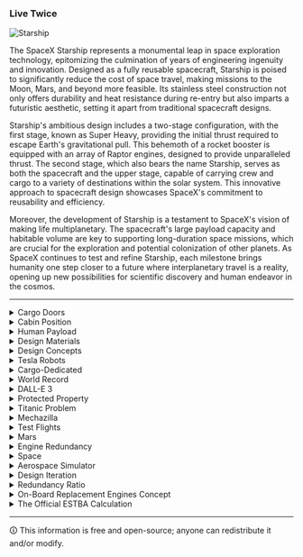 ### Live Twice

![Starship](https://github.com/sourceduty/SpaceX_Starship/assets/123030236/d79a041c-5774-486f-8fff-f02c0dba4fc4)

The SpaceX Starship represents a monumental leap in space exploration technology, epitomizing the culmination of years of engineering ingenuity and innovation. Designed as a fully reusable spacecraft, Starship is poised to significantly reduce the cost of space travel, making missions to the Moon, Mars, and beyond more feasible. Its stainless steel construction not only offers durability and heat resistance during re-entry but also imparts a futuristic aesthetic, setting it apart from traditional spacecraft designs.

Starship's ambitious design includes a two-stage configuration, with the first stage, known as Super Heavy, providing the initial thrust required to escape Earth's gravitational pull. This behemoth of a rocket booster is equipped with an array of Raptor engines, designed to provide unparalleled thrust. The second stage, which also bears the name Starship, serves as both the spacecraft and the upper stage, capable of carrying crew and cargo to a variety of destinations within the solar system. This innovative approach to spacecraft design showcases SpaceX's commitment to reusability and efficiency.

Moreover, the development of Starship is a testament to SpaceX's vision of making life multiplanetary. The spacecraft's large payload capacity and habitable volume are key to supporting long-duration space missions, which are crucial for the exploration and potential colonization of other planets. As SpaceX continues to test and refine Starship, each milestone brings humanity one step closer to a future where interplanetary travel is a reality, opening up new possibilities for scientific discovery and human endeavor in the cosmos.

***

<details><summary>Cargo Doors</summary>
<br>

### Cargo Doors

![Starship Doors](https://github.com/sourceduty/SpaceX_Starship/assets/123030236/1825f86e-f183-490f-b3b2-e80db867e2d4)

The concept of a "nose door" versus a "body door" on the SpaceX Starship introduces an intriguing aspect of spacecraft design, each with its unique functionalities and implications for mission architecture. A "nose door" positioned at the forefront of the Starship would likely serve specialized purposes, such as facilitating the deployment of large satellites or telescopes directly from the tip of the spacecraft. This configuration could offer a straight path for payload deployment, minimizing obstructions and potentially simplifying the release mechanisms. It might also provide a distinctive advantage for certain types of missions where direct exposure to space or specific orbital orientations are required immediately upon deployment.

In contrast, a "body door" integrated into the side of the Starship's fuselage could be more versatile for a wider range of operations, including docking with other spacecraft, deploying multiple payloads, or even facilitating spacewalks. This design might allow for easier access to the Starship's interior, making it more suitable for missions involving crew interaction, such as loading and unloading cargo or conducting repairs and maintenance in space. The body door's location could also contribute to the structural integrity of the spacecraft, as modifications to the side of the vessel might be less impactful than alterations to the nose area.

Ultimately, the choice between a nose door and a body door for the SpaceX Starship would depend on specific mission requirements, payload types, and operational priorities. Each design offers distinct advantages, whether it's the streamlined deployment capabilities of a nose door or the versatile access provided by a body door. As SpaceX continues to push the boundaries of space exploration, the evolution of spacecraft design elements like these will play a crucial role in enabling more complex and diverse missions in the pursuit of interplanetary travel and beyond.

<br>
</details>

<details><summary>Cabin Position</summary>
<br>

### Cabin Position

The distinction between a "nose cabin" and a "body cabin" in the context of the SpaceX Starship introduces a fascinating dimension to spacecraft design, each with its own set of advantages and challenges. A nose cabin, situated at the forefront of the Starship, offers a unique vantage point that could be especially appealing for certain types of missions, such as observational studies or space tourism. This forward positioning could provide panoramic views of space and celestial bodies, enhancing the experience for crew and passengers alike. Moreover, the placement of a cabin in the nose section might facilitate direct interaction with deployed payloads or instruments, beneficial for missions requiring precise control and monitoring.

Conversely, a body cabin, integrated within the main fuselage of the Starship, would likely serve as the primary living and working space for crew members on long-duration missions. This centralized location could offer more protection from cosmic radiation and space debris, given the additional shielding provided by the spacecraft's structure and fuel tanks surrounding the cabin area. Additionally, a body cabin could afford more flexibility in terms of layout and design, accommodating a wider range of activities from scientific research to daily living, thanks to the potentially larger and more adaptable space.

Choosing between a nose cabin and a body cabin for the Starship hinges on the mission's specific needs and goals. While a nose cabin could offer unparalleled views and direct access to certain instruments or payloads, a body cabin's centralized location might be more practical and safer for crew members during long voyages. As SpaceX continues to develop the Starship, the design and placement of crew cabins will be crucial in determining the spacecraft's versatility and suitability for a variety of missions, from Earth orbit to Mars and beyond.

<br>
</details>

<details><summary>Human Payload</summary>
<br>

SpaceX's Starship spacecraft is designed with the capacity to carry a large number of passengers. The current design specifications aim for Starship to accommodate up to 100 passengers per trip to destinations like Mars. However, this number could vary depending on the mission requirements and configurations. It's worth noting that while the goal is to carry large numbers of passengers, the actual capacity may be adjusted based on factors like payload needs, safety considerations, and mission objectives.

<br>
</details>

<details><summary>Design Materials</summary>
<br>

### Design Materials

The SpaceX Starship represents a paradigm shift in spacecraft design, in part due to its innovative choice of materials. Unlike traditional spacecraft that often rely on aluminum and carbon fiber composites, Starship has pioneered the use of stainless steel, specifically the 300 series, which offers several distinct advantages. Stainless steel provides exceptional strength and durability, crucial for withstanding the rigors of space travel, including the intense heat during re-entry into Earth's atmosphere. Its ability to endure cryogenic temperatures also makes it ideal for containing the liquid methane and oxygen propellants used by Starship's Raptor engines.

Beyond the primary structure, SpaceX has integrated advanced heat shield technologies into Starship. One of the most notable is the development and use of heat-resistant tiles to protect the spacecraft from the extreme temperatures experienced during re-entry. These tiles are designed to absorb and dissipate heat, ensuring the structural integrity of the spacecraft is maintained. The choice of materials for these tiles is critical, focusing on ceramics and other composites known for their thermal properties.

Additionally, SpaceX employs a variety of high-performance alloys and composites within the Starship's engines and internal components. The Raptor engines, for example, utilize advanced manufacturing techniques and materials, including superalloys that can withstand the high pressures and temperatures generated during combustion. These materials are selected for their exceptional performance characteristics, including resistance to fatigue, oxidation, and corrosion, which are essential for the reliability and longevity of the spacecraft.

The selection of materials for the SpaceX Starship reflects a balance between performance, durability, and cost-effectiveness. Each material choice, from the stainless steel body to the heat shield tiles and engine components, is driven by the demands of space travel, showcasing SpaceX's innovative approach to spacecraft design. As Starship evolves, the exploration and integration of new materials and technologies will continue to play a pivotal role in its success and the future of interplanetary exploration.

<br>
</details>

<details><summary>Design Concepts</summary>
<br>

### Design Concepts

![Canard Concept](https://github.com/sourceduty/SpaceX_Starship/assets/123030236/bdc51efe-7e81-4cb2-82d8-d8406c255605)

### Additional Canards and Fins

Integrating additional canards near the nose and augmenting the rear with two more tail fins could significantly alter the aerodynamics, control, and stability of SpaceX's Starship. Canards, small control surfaces located near the spacecraft's nose, play a critical role in pitch control and stability during atmospheric flight phases. Adding two more canards could enhance the Starship's ability to precisely manage its attitude and angle of attack during re-entry or landing maneuvers. This could potentially offer finer control over the spacecraft's descent profile, improving landing accuracy and safety, especially under varying atmospheric conditions.

However, the addition of extra canards would also increase the complexity of the Starship's control systems. The aerodynamic interactions between multiple canards and the rest of the spacecraft would need to be meticulously analyzed and tested. There's also the consideration of weight; additional control surfaces would add mass, potentially impacting the payload capacity and fuel efficiency of the spacecraft.

Similarly, incorporating two more tail fins at the rear would augment the Starship's control and stability during ascent and re-entry. Tail fins are crucial for maintaining aerodynamic stability and control, particularly when the spacecraft is subjected to high dynamic pressures during high-speed travel through the atmosphere. More tail fins could provide enhanced control authority, allowing for more precise adjustments to the spacecraft's trajectory and orientation.

Yet, the benefits of additional tail fins must be weighed against the potential drawbacks. The increased surface area could lead to higher atmospheric drag, impacting fuel efficiency and overall mission performance. Moreover, the structural design and weight distribution of the Starship would need to be re-evaluated to accommodate the extra fins, ensuring that the spacecraft maintains its structural integrity and balance during all phases of flight.

In conclusion, while adding more canards and tail fins to the Starship could offer improved control and stability, these modifications would require extensive design revisions, simulations, and testing to fully understand their impact on the spacecraft's performance and mission capabilities. Each modification introduces a complex interplay of aerodynamics, weight, and structural considerations that must be carefully balanced to achieve the desired outcomes.

### Retractable Canards

The concept of dynamic retractable canards for SpaceX's Starship introduces an innovative approach to optimizing spacecraft aerodynamics and functionality. These canards, capable of retracting into the nose of the rocket, would offer a unique blend of enhanced control during atmospheric flight phases and improved aerodynamic efficiency when not in use.

When deployed, the canards would significantly aid in pitch control and stability during critical phases such as re-entry, descent, and landing. By adjusting their angle and surface area in real-time, these canards could provide precise maneuverability, allowing the Starship to manage its attitude and angle of attack with a high degree of accuracy. This could be particularly beneficial in ensuring a safe and targeted landing, especially on varied planetary surfaces where atmospheric conditions might differ significantly from Earth's.

The retractable feature of these canards presents a key advantage. When not required, such as during the initial ascent or in the vacuum of space, the canards could retract into the nose, minimizing aerodynamic drag and reducing the risk of damage from micrometeoroids or space debris. This retraction mechanism would streamline the Starship's silhouette, enhancing its efficiency and speed during non-atmospheric flight segments.

However, the integration of such dynamic, retractable canards would necessitate sophisticated engineering solutions. The design must account for the robustness of the retraction mechanism, ensuring it can withstand the immense forces encountered during launch, re-entry, and landing. Additionally, the mechanism must be fail-safe, guaranteeing the canards' deployment and retraction under all operational conditions. The system would also require advanced sensors and control algorithms to dynamically adjust the canards' positions based on real-time flight data, further complicating the spacecraft's control systems.

In summary, dynamic retractable canards could significantly augment the Starship's versatility and performance across various flight phases. However, the complexity of implementing such a system must be carefully considered, balancing the benefits of enhanced control and efficiency against the challenges of increased mechanical complexity and system integration.

### Thruster Canards

![Canards](https://github.com/sourceduty/SpaceX_Starship/assets/123030236/f7d92770-382e-4e0b-875b-e1c9aeea508e)

SpaceX's stabilizer thrusters play a critical role in ensuring the precise control and stability of their rockets during various stages of flight. These thrusters, strategically positioned around the rocket's body, provide the necessary thrust adjustments to maintain proper orientation, counteract disturbances, and execute complex maneuvers with unmatched accuracy. Leveraging advanced propulsion technologies and meticulous engineering, SpaceX's stabilizer thrusters deliver exceptional reliability and performance, enabling the company to achieve remarkable feats such as rocket landings on autonomous drone ships and precise orbital insertions. With a relentless pursuit of innovation and optimization, SpaceX continues to refine and enhance their stabilizer thrusters, paving the way for even greater achievements in space exploration and commercial spaceflight.

Replacing the SpaceX Starship canards with stabilizer thrusters presents an intriguing concept aimed at enhancing maneuverability, control, and aerodynamic efficiency during various phases of flight. In this proposed design, traditional canards, which serve to stabilize and control the spacecraft's pitch, would be replaced by a series of strategically positioned stabilizer thrusters. These thrusters would function similarly to reaction control thrusters, but with a specific focus on providing aerodynamic stability and control authority.

By integrating these stabilizer thrusters directly into the Starship's structure, the need for physical canards is eliminated, reducing complexity and potential points of failure. The thrusters could be arranged in a distributed fashion along the vehicle's body, allowing for precise control over pitch, roll, and yaw axes. This distributed configuration would also offer redundancy, ensuring continued functionality even in the event of individual thruster failures.

Additionally, these stabilizer thrusters could be dynamically controlled using advanced algorithms and sensor data to adapt to changing flight conditions in real-time. For example, during atmospheric entry and descent, the thrusters could adjust their output to counteract aerodynamic forces and maintain stability, improving overall flight safety and performance.

Furthermore, by leveraging the same propulsion system used for attitude control and trajectory adjustments, this concept streamlines the spacecraft's design and minimizes the need for additional hardware, contributing to weight savings and improved efficiency.

Overall, replacing the Starship's canards with stabilizer thrusters represents a forward-thinking approach to spacecraft design, offering enhanced maneuverability, reliability, and adaptability for future missions to explore and colonize space.

<br>
</details>

<details><summary>Tesla Robots</summary>
<br>

### Tesla Robots

![Tesla Robots](https://github.com/sourceduty/SpaceX_Starship/assets/123030236/6134fbd1-dc46-4040-9201-716b9d6c1aa0)

Sending Tesla robots onboard SpaceX Starship for space missions introduces a fascinating synergy between robotics and space exploration, potentially revolutionizing how tasks are performed in extraterrestrial environments. These robots, designed with advanced artificial intelligence and mobility capabilities, could undertake a variety of roles, from routine maintenance and operational tasks on the spacecraft to conducting scientific research and exploration on planetary surfaces.

One of the primary advantages of deploying Tesla robots on Starship missions is their ability to perform tasks in environments that are hazardous or inaccessible to humans. This includes activities such as external spacecraft repairs during transit, assembling habitats and infrastructure on planetary surfaces, and collecting geological samples from areas with extreme temperatures or terrain. The robots' advanced sensors and AI could enable them to navigate and adapt to diverse environments, making critical contributions to mission success without risking human lives.

Furthermore, these robots could serve as precursors to human colonization efforts, setting up essential life support systems and infrastructure on planets like Mars before human arrival. Their ability to work autonomously or under remote control from Earth or the spacecraft itself would allow for the efficient use of time and resources, significantly advancing the timeline for establishing sustainable human presence on other planets.

However, integrating Tesla robots into space missions aboard the Starship also presents significant challenges. The robots would need to be specially adapted or designed to withstand the harsh conditions of space travel, including radiation, vacuum, and extreme temperatures. Additionally, their operational frameworks would need to be highly reliable and autonomous, considering the communication delays and the potential for isolation in deep space environments.

In conclusion, incorporating Tesla robots into SpaceX Starship missions could offer unprecedented capabilities for exploration and development in space. The synergy between robotics and human spaceflight holds the promise of accelerating our expansion into the cosmos, provided that the technical and logistical challenges are effectively addressed.

<br>
</details>

<details><summary>Cargo-Dedicated</summary>
<br>

### Cargo-Dedicated

![SpaceX Starshipwreck](https://github.com/sourceduty/SpaceX_Starship/assets/123030236/ae293595-8ac0-4c41-9c35-717c4ad248a9)

The deployment of cargo-dedicated SpaceX Starships to Mars is a critical component of the broader strategy for establishing a sustainable human presence on the Red Planet. These cargo missions are designed to pre-position essential supplies, equipment, and infrastructure necessary for subsequent crewed missions and long-term habitation.

Cargo Starships could carry a wide range of payloads, including life support systems, habitats, scientific equipment, food supplies, and machinery for in-situ resource utilization (ISRU) processes. ISRU technology is particularly pivotal, as it would allow astronauts to produce water, oxygen, and even fuel using Martian resources, thereby reducing the dependence on supplies from Earth and enhancing the sustainability of the Martian outpost.

Moreover, these cargo missions could serve as a proving ground for the technologies and procedures required for interplanetary travel. Each mission would provide invaluable data on the performance of the Starship under Mars-like conditions, from entry, descent, and landing (EDL) dynamics to surface operations. This information would be crucial for refining designs, improving safety protocols, and increasing the efficiency of future missions.

However, the challenges associated with sending cargo Starships to Mars are significant. They include ensuring the reliability and accuracy of autonomous EDL systems, the long-term integrity of cargo during transit, and the capability of unloading and deploying cargo without human intervention. Additionally, the timing of cargo missions must be meticulously planned to align with optimal launch windows, ensuring that resources are available on Mars when the first astronauts arrive.

In summary, cargo-dedicated SpaceX Starships represent a foundational element of the strategy to explore and inhabit Mars. These missions will not only deliver the essentials for human survival and scientific exploration but also pave the way for the development of a self-sustaining colony on Mars. The success of these missions hinges on overcoming substantial technical and logistical challenges, requiring innovative solutions and rigorous testing to ensure the viability of long-duration human presence on the Red Planet.

<br>
</details>

<details><summary>World Record</summary>
<br>

![Guinness](https://github.com/sourceduty/SpaceX_Starship/assets/123030236/dc2bebef-5350-4845-873b-8772ab4b6aa5)

SpaceX's Starship holds the record for the largest rocket ever built, in terms of both physical size and payload capacity. Standing at about 120 meters (nearly 400 feet) tall, Starship, when combined with its Super Heavy booster, is the tallest and has the highest payload capacity of any rocket developed. It can carry up to 150 metric tonnes to orbit in its fully reusable configuration and up to 250 metric tonnes in an expendable configuration​​. This makes it not only the largest but also the most powerful launch vehicle ever constructed, surpassing previous record holders like the Saturn V, which was used during the Apollo missions.

<br>
</details>

<details><summary>DALL-E 3</summary>
<br>

### DALL-E 3

DALL-E 3 cannot directly depict SpaceX's Starship due to policy restrictions.

<br>
</details>

<details><summary>Protected Property</summary>
<br>

### Protected Property

The design of SpaceX's Starship spacecraft is likely protected by various forms of intellectual property law, including patents and possibly trade secrets.

SpaceX has filed numerous patents related to various aspects of their spacecraft technology, including components and systems that are likely part of the Starship program. However, specific details regarding SpaceX's patents are proprietary information, and the contents of these patents may not be publicly available or easily accessible.

Patents are typically used to protect the novel and non-obvious aspects of inventions, including the design of spacecraft components, propulsion systems, and other technological innovations incorporated into the Starship. SpaceX has filed numerous patents over the years related to various aspects of their spacecraft technology.

Additionally, certain aspects of the spacecraft design may also be protected as trade secrets. Trade secrets are confidential information that provides a competitive advantage to a company, and SpaceX likely maintains secrecy around certain design elements and manufacturing processes to protect their competitive edge.

It's important to note that specific details regarding the protection of SpaceX's Starship design would be proprietary information, and the extent of legal protection would depend on various factors including the jurisdiction, the nature of the design, and any applicable intellectual property rights.

Elon Musk: *“We have essentially no patents in SpaceX. Our primary long-term competition is in China. If we published patents, it would be farcical, because the Chinese would just use them as a recipe book.”*

Protected information in the aerospace industry should be declassified according to established protocols that consider factors such as classification level, timeframe, need-to-know basis, policy compliance, consultation with stakeholders, technological advancements, risk assessment, international agreements, and proper documentation.

<br>
</details>

<details><summary>Titanic Problem</summary>
<br>

### Titanic Problem

Scenario:

SpaceX's latest Starship embarks on its maiden voyage, destined for a distant exoplanet known for its breathtaking beauty and potential for colonization. However, shortly after departing Earth's orbit, the crew of 100 encounters a series of catastrophic malfunctions, leaving the Starship adrift in the vastness of space.

Problem:
1. Critical System Failures: The Starship's propulsion system malfunctions, leaving it stranded in space with limited maneuverability and no means of returning to Earth or reaching its intended destination.

2. Life Support Compromise: The life support systems begin to degrade, posing a serious threat to the crew's survival. Oxygen levels are dwindling, and temperature regulation becomes increasingly unstable.

3. Limited Resources: The Starship was equipped for a long-duration voyage, but unforeseen circumstances have drastically reduced available resources such as food, water, and energy reserves. The crew must ration supplies carefully to prolong their survival.

4. Communication Breakdown: Attempts to establish communication with Earth or nearby space stations fail due to damage sustained during the malfunctions. The crew is isolated, with no means of seeking external assistance.

5. Time Pressure: With each passing moment, the crew's situation becomes more dire. They must quickly devise a plan to repair the Starship's critical systems, stabilize life support, and ensure their survival until help arrives or they find a solution.

Solution:
1. Prioritize Repairs: The crew must assess the extent of damage to the Starship's propulsion and life support systems and focus their efforts on restoring functionality to essential systems. They may need to improvise repairs using available resources on board.

2. Conservation Measures: Implement strict rationing protocols for food, water, and energy to extend the crew's survival timeline. Exploration of alternative sources of sustenance, such as hydroponic gardens or recycling systems, could also be crucial.

3. Innovation and Collaboration: Encourage brainstorming and collaboration among crew members to generate innovative solutions to their predicament. Perhaps there are unconventional methods or untested technologies on board that could be repurposed to address their challenges.

4. Mission Abandonment Consideration: While it may be a last resort, the crew must also evaluate the possibility of abandoning the mission and utilizing escape pods or other emergency measures to return to Earth or seek refuge on nearby celestial bodies.

5. Maintain Morale: In the face of adversity, maintaining the crew's morale is essential for their mental well-being and cooperation. Regular communication, team-building activities, and reminders of their shared mission and resilience can help boost morale and foster a sense of camaraderie.

As the crew of the Starship grapples with their Titanic dilemma, their ingenuity, resourcefulness, and unity will ultimately determine their fate in the unforgiving depths of space.

<br>
</details>

<details><summary>Mechazilla</summary>
<br>

### Mechazilla

![Mechazilla](https://github.com/sourceduty/SpaceX_Starship/assets/123030236/26400889-135e-4e9e-ae0a-f4e7aa1948fe)

Mechazilla, in concert with SpaceX's Starship system, embodies a revolutionary approach to space exploration, focusing on reusability and efficiency. The process begins with the Starship and its Super Heavy booster being prepared and positioned by Mechazilla for launch. Following launch, the booster separates and returns to Earth, where Mechazilla's sophisticated arms catch it mid-air, allowing for rapid refurbishment and reuse. Meanwhile, the Starship proceeds with its mission, which could range from Earth orbit to interplanetary journeys, and returns independently. This integrated system significantly reduces costs and turnaround times, marking a significant advancement in making space more accessible.

### Restacking Starship

Mechazilla facilitates the intricate restacking of SpaceX's Starship and its Super Heavy booster, underscoring the system's emphasis on reusability and efficiency. After recovery, the Super Heavy booster is precisely aligned and secured onto the launch mount with Mechazilla's robust arms. Concurrently, the Starship undergoes inspections and refurbishments to ensure mission readiness. Mechazilla's sophisticated lifting mechanisms, including large robotic arms and integrated hoists, are pivotal in maneuvering the substantial weight and dimensions of these aerospace components.

The restacking process begins with the Super Heavy booster being carefully placed onto the launch pad, followed by the meticulous positioning of the Starship atop the booster. This delicate operation requires precise alignment to ensure the two components integrate seamlessly, establishing a secure and operational stack. Final checks confirm the mechanical, electrical, and fluid connections between the stages, setting the stage for another launch. This streamlined procedure, enabled by Mechazilla, exemplifies SpaceX's forward-thinking approach to space exploration, significantly reducing turnaround times and fostering the sustainability of space travel.

### Launch Tower

Mechazilla is not just a launch pad; it's an integral part of the SpaceX Starship launch and recovery system. It features robotic arms (known as the "chopsticks") designed to catch the Super Heavy booster upon its return, potentially reducing landing stresses and facilitating rapid reuse.

The design of Mechazilla allows for the rapid restacking and launch of the Starship and its booster, significantly cutting down the turnaround time between launches. This efficiency is pivotal for SpaceX's ambitious plans for Mars colonization and frequent space missions. Unlike traditional launch pads, Mechazilla plays a crucial role in the reusability of spacecraft components. By catching and restacking the Super Heavy booster, it eliminates the need for extensive refurbishment typically required after a saltwater landing, thus enhancing the sustainability of the launch system.

Mechazilla transforms the launch pad from a passive structure into an active participant in the launch and recovery process. This innovative approach aligns with SpaceX's goal of making space travel more sustainable and cost-effective, pushing the boundaries of what's possible with current space launch infrastructure.

### Rapid Restacking

![Restacking](https://github.com/sourceduty/SpaceX_Starship/assets/123030236/b841d613-d83f-45fd-ba46-6e098861a39b)

In the future, the vision for rapid restacking of multiple Starships and their Super Heavy boosters, facilitated by systems like Mechazilla, could revolutionize space exploration and interplanetary travel. This capability would allow for an unprecedented frequency of launches, significantly reducing the time and costs associated with space missions. By streamlining the process of recovering, refurbishing, and restacking these colossal spacecraft components, SpaceX aims to achieve a cadence akin to that of commercial air travel, making trips to orbit, the Moon, and even Mars increasingly routine. This ambitious approach not only underscores SpaceX's commitment to reusability and efficiency but also lays the groundwork for a sustainable infrastructure capable of supporting humanity's multi-planetary aspirations. Rapid restacking represents a leap towards a future where space exploration becomes a regular, accessible endeavor, opening new horizons for science, exploration, and possibly even space tourism.

<br>
</details>

<details><summary>Test Flights</summary>
<br>

The recent test flights of SpaceX's Starship have provided mixed results in terms of safety planning. The third integrated test flight (IFT-3) of the Starship rocket achieved several milestones but ultimately ended in failure when the rocket disintegrated during re-entry into the Earth's atmosphere. This disintegration occurred after a successful launch and an extended flight duration compared to previous tests, demonstrating substantial progress in some technical areas.

Key findings from the test revealed that all 33 engines of the Super Heavy booster functioned well during ascent, and the booster separated from the spacecraft as planned. However, the mission faced critical issues upon re-entry. The spacecraft lost communication with mission control and was lost during the stress of re-entry, attributed to the intense heat and friction encountered at hypersonic speeds.

Despite the failure at the end of the flight, SpaceX and regulatory bodies like the FAA have noted the successes in the test flight's execution. This includes the proper functioning of the engines and the booster's performance, which are crucial for future long-duration missions and safety planning. Each test flight aims to iterate on previous results to enhance safety and reliability for eventual manned missions.

The Federal Aviation Administration (FAA) has been closely monitoring these tests and reviewed all corrections made by SpaceX before approving the flights. The agency has expressed its intent to investigate the circumstances surrounding the mishap to ensure continuous improvement in safety measures.

These results are important as SpaceX continues to develop the Starship for future ambitious missions, including crewed lunar landings and interplanetary travel. The lessons learned from each test are critical for refining the design and operation of the spacecraft to ensure the safety of future astronauts and payloads.

<br>
</details>

<details><summary>Mars</summary>
<br>

[Mars](https://github.com/sourceduty/Mars)

<br>
</details>

<details><summary>Engine Redundancy</summary>
<br>

![Engines](https://github.com/sourceduty/SpaceX_Starship/assets/123030236/4cb690f4-a3fa-4e0f-aeeb-0fa1fb7d7fe8)

When SpaceX's Starship launches, it uses a two-stage system consisting of the Starship spacecraft and the Super Heavy booster. All of the engines on both stages are typically intended for use during the launch sequence, rather than having specific engines designated as "backup" engines.

Super Heavy Booster: This is the first stage of the rocket, responsible for providing the initial thrust to leave Earth's atmosphere. As of the latest updates, the Super Heavy can have up to 33 Raptor engines. These engines are all used during liftoff to maximize thrust and efficiency. There aren’t engines specifically designated as backups; all contribute to the launch process.

Starship (Second Stage): The upper stage of the rocket, which is the actual Starship, has 6 Raptor engines. These are used for propulsion beyond the Earth's atmosphere and for maneuvering in space. Similar to the Super Heavy booster, all these engines are main engines; none are just for backup.

Thus, in total, a fully equipped Starship launch system can have up to 39 Raptor engines active and functioning, with none explicitly categorized as backup engines. They all play crucial roles in the different phases of the mission.

The number of engines that can fail without compromising a mission depends significantly on the specific phase of the flight and the mission requirements. SpaceX's Starship and its Super Heavy booster are designed with some degree of engine redundancy, meaning that the system can tolerate some engine failures and still complete its mission.

For the Super Heavy booster, which may have up to 33 Raptor engines, there is a relatively high level of redundancy. This is crucial during the initial lift-off and ascent phases, where losing an engine or two can generally be compensated for by the remaining operational engines. The exact number of engines that can fail without mission failure isn't publicly specified by SpaceX, but the design aims to ensure that the vehicle can tolerate multiple engine outages and still perform its necessary flight profile.

For the Starship upper stage, which has 6 Raptor engines, the redundancy is somewhat lower due to the smaller number of engines. However, even here, the system is designed to handle at least one engine failure during different phases of its mission, such as orbital insertion or landing. The precise impact of an engine failure on Starship would depend on when and during which flight maneuvers the failure occurs.

Elon Musk has mentioned in discussions that the Starship system is designed to handle multiple engine failures but has not given specific numbers. The exact tolerance levels likely vary based on the load, the specific mission trajectory, and other dynamic factors during a flight.

<br>
</details>

<details><summary>Space</summary>
<br>

[Space](https://github.com/sourceduty/Space)

<br>
</details>

<details><summary>Aerospace Simulator</summary>
<br>

[Areospace Simulator](https://github.com/sourceduty/Aerospace_Simulator)

<br>
</details>

<details><summary>Design Iteration</summary>
<br>

Elon Musk frequently emphasizes the significance of design iteration in the development of SpaceX’s Starship. He believes that constant iteration and testing are critical for achieving technological breakthroughs. "You need to iterate on the design. You need to go through a few versions," Musk explains, highlighting the necessity of continuous improvement to refine and perfect designs​. This iterative process allows SpaceX to rapidly identify and address flaws, enabling the creation of more reliable and efficient systems.

Musk contrasts the iterative approach of Starship with that of the Space Shuttle, noting that the Shuttle's design was essentially frozen due to the high risks associated with manned missions. He points out that Starship benefits from the ability to conduct uncrewed tests, which allows for more flexibility in making design changes. "Starship does not have anyone on board so we can blow things up. It’s really helpful," Musk states, emphasizing the advantage of being able to test and learn from failures without the immediate consequence of risking human lives​.

Furthermore, Musk underscores the role of rapid iteration in pushing the boundaries of what is possible. He describes how each new iteration of Starship incorporates significant upgrades over its predecessor, ensuring that the technology evolves quickly. "Every Starship has had major upgrades over the previous vehicle; such is the pace at Starbase," he says, illustrating the dynamic and fast-paced nature of SpaceX's development process​. This approach not only accelerates innovation but also helps in gathering valuable data to enhance future designs.

Musk's philosophy on design iteration is rooted in the belief that innovation requires flexibility and the willingness to embrace failure as part of the learning process. By iterating rapidly and learning from each test, SpaceX is able to refine its designs and achieve milestones that were previously thought impossible. This iterative mindset is a cornerstone of SpaceX's strategy and a key factor in its success in advancing space technology. Musk’s approach to design balances high-level vision with meticulous attention to detail. He advocates for a design process that starts with a bold, overarching goal, which is then realized through iterative development and detailed engineering. This philosophy is encapsulated in his work on projects like SpaceX and Tesla, where groundbreaking innovations are achieved by integrating high-level goals with practical, detailed solutions.

<br>
</details>

<details><summary>Redundancy Ratio</summary>
<br>

Quantifying the exact ratio or rate of redundancy for SpaceX's Starship involves looking at specific components and systems, understanding their design philosophy, and assessing how many backups or alternative methods are in place. Here are some estimated figures based on available information:

Engines

- Raptor Engines: The Starship has 6 Raptor engines (3 sea-level and 3 vacuum) while the Super Heavy booster has 33 Raptor engines. The redundancy ratio here can be interpreted in terms of engine-out capability:
- Starship: Can potentially complete its mission even if one or more engines fail (exact ratio depends on mission profile and remaining thrust capacity).
- Super Heavy: Designed to continue functioning with several engines out. If it can still perform its mission with, for example, 3 engines out, the redundancy rate would be roughly 10%.

Flight Control Systems

- Triple-Redundant Flight Computers: The flight control system uses three computers running in parallel. This means that at any given time, there are two backup systems available. The redundancy ratio here is:
- Ratio: 3:1 (primary:backup systems).

Life Support Systems

- Redundant Life Support Components: Critical components such as oxygen generation, carbon dioxide removal, and water recycling systems typically have at least one backup.
- Typical Ratio: 2:1 or higher for critical life support functions.

Power Systems

- Redundant Power Supplies: Starship is equipped with multiple power sources, including solar panels and batteries.
- Ratio: Multiple independent power generation and storage systems ensure continuous operation; the exact ratio may vary, but typically at least 2:1 or more.

Communication Systems

- Multiple Communication Channels: Redundant communication links ensure that loss of one channel does not sever contact with mission control.
- Ratio: 2:1 or more, as multiple communication systems (e.g., radio, satellite) are used.

Structural Redundancy

- Landing Legs: Starship has multiple landing legs to ensure stability upon landing.
- Ratio: Designed to remain stable even if one or more legs fail, typically ensuring a 1.5:1 or higher ratio of functional to redundant legs.

Overall System Redundancy

- System-Level Redundancy: Considering all critical systems combined, the overall redundancy rate can be approximated, but this depends on the specific mission requirements and design constraints.
- General Estimate: Typically, aerospace systems aim for redundancy rates in critical areas that provide at least one backup for each primary system, translating to a 2:1 ratio or higher across the board.

Example Calculations

- Engines: If Starship can operate with 4 out of 6 engines (2 engine redundancy), the redundancy rate is 33% (2 out of 6).
- Flight Computers: With triple redundancy, the failure of one system means 2 backups are still available, implying a 200% redundancy rate.
- Life Support: Redundancy for oxygen generation may involve a primary system with a fully independent backup, indicating a 100% redundancy rate.

Conclusion

While the exact ratios can vary depending on specific mission parameters and the exact system configurations, the general approach for Starship involves at least a 2:1 redundancy in most critical systems, ensuring that for every primary system, there is at least one backup available to maintain functionality in the event of a failure.

<br>
</details>

<details><summary>On-Board Replacement Engines Concept</summary>
<br>

SpaceX's Starship could be designed to carry physical replacement engines that could be replaced in-flight by ejecting spent engines. However, implementing such a system presents significant technical challenges and complexities. Here are some key considerations:

Feasibility and Challenges

1. Structural Design

- Engine Mounting: The rocket's structure would need to accommodate additional engines securely, ensuring they are not only safely stored but also easily accessible for replacement.
- Reinforcement: The structure must be reinforced to handle the stresses of carrying and replacing engines, particularly during launch and in space.

2. Mechanism for Engine Replacement

- Ejection System: A reliable system to eject spent engines without damaging the rocket or other engines would be required.
- Installation System: A precise and automated system to install replacement engines in the correct position and orientation is necessary. This system must ensure proper alignment, secure attachment, and integration with fuel, oxidizer, and control systems.

3. Weight and Space Considerations

- Increased Mass: Carrying additional engines increases the mass of the rocket, which could reduce the payload capacity and impact overall mission efficiency.
- Space Constraints: Space within the rocket is limited, and designing storage and replacement systems for engines would require careful planning to avoid interfering with other critical systems.

4. Control and Integration

- Automated Systems: Advanced automated systems would be required to manage the ejection and installation processes, including robotics and real-time control algorithms.
- Redundancy: The replacement system itself would need redundancy to ensure it can operate correctly even if part of it fails.

5. Safety and Reliability

- Risk of Failure: The ejection and replacement processes introduce new failure modes, which could compromise the mission if not properly managed.
- Testing and Validation: Extensive testing and validation would be required to ensure the system works reliably in the harsh conditions of space.

Current State and Future Prospects

As of now, carrying and replacing engines in-flight is not a feature of existing rockets, including SpaceX's Starship. The current approach focuses on maximizing engine reliability and designing for reusability, where engines can be refurbished and reused after returning to Earth.

However, future advancements in robotics, automation, and materials science could make such a system feasible. The concept aligns with the broader goals of enhancing mission flexibility and robustness, especially for long-duration missions to Mars or beyond.

Conclusion

While theoretically possible, the concept of carrying and replacing engines in-flight presents significant technical challenges. The complexity, increased weight, space constraints, and need for advanced automated systems make it a challenging proposition with current technology. Future advancements may pave the way for such innovations, but for now, the focus remains on optimizing engine reliability and reusability.

<br>
</details>

<details><summary>The Official ESTBA Calculation</summary>
<br>

```
E = Elon Musk's energy (in gigawatts)
S = SpaceX's rocket launches per year
T = Tesla's electric cars produced per month
B = Boring Company's tunnels (measured in miles per month)
A = Average number of tweets by Elon per day

Then the equation for the Musk Multiverse might be:

E = (S * T^2) / (B + A)

Where:

- If S = 50 (SpaceX launches 50 rockets a year)
- T = 20,000 (Tesla produces 20,000 cars per month)
- B = 1.5 (Boring Company completes 1.5 miles of tunnel per month)
- A = 10 (Elon tweets 10 times a day on average)

Plugging in the numbers:

E = (50 * 20,000^2) / (1.5 + 10)
E = (50 * 400,000,000) / 11.5
E ≈ 1,739,130,435 gigawatts

Elon Musk's energy would be approximately 1.74 billion gigawatts, which seems about right for someone who's revolutionizing space travel, electric cars, tunneling, and social media simultaneously.
```

<br>
</details>

***
🛈 This information is free and open-source; anyone can redistribute it and/or modify.
